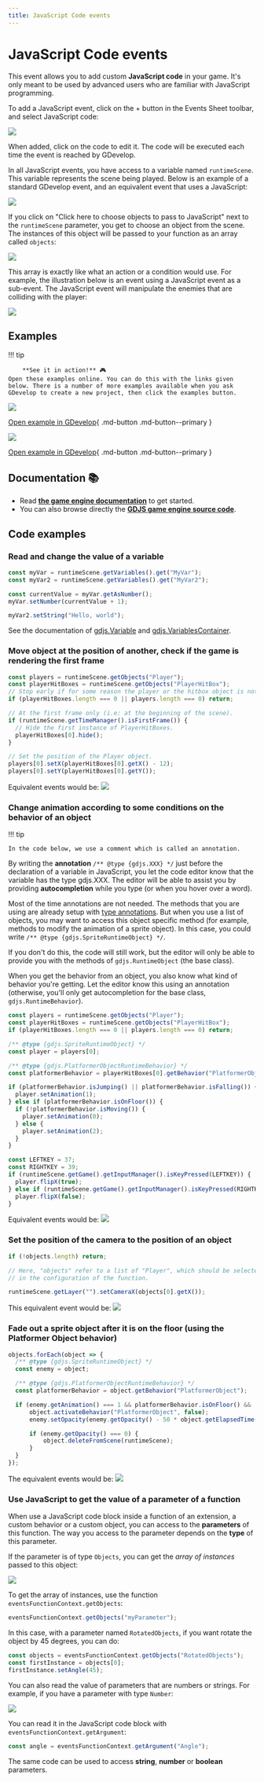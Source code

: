 ```yaml
---
title: JavaScript Code events
---
```

# JavaScript Code events

This event allows you to add custom **JavaScript code** in your game. It's only meant to be used by advanced users who are familiar with JavaScript programming.

To add a JavaScript event, click on the + button in the Events Sheet toolbar, and select JavaScript code:

![](/gdevelop5/events/js-code/pasted/20230305-105515.png)

When added, click on the code to edit it. The code will be executed each time the event is reached by GDevelop.

In all JavaScript events, you have access to a variable named `runtimeScene`. This variable represents the scene being played. Below is an example of a standard GDevelop event, and an equivalent event that uses a JavaScript:

![](/gdevelop5/events/javascript-code-example.png)

If you click on "Click here to choose objects to pass to JavaScript" next to the `runtimeScene` parameter, you get to choose an object from the scene. The instances of this object will be passed to your function as an array called `objects`:

![](/gdevelop5/events/js-code/pasted/20230305-105814.png)

This array is exactly like what an action or a condition would use. For example, the illustration below is an event using a JavaScript event as a sub-event. The JavaScript event will manipulate the enemies that are colliding with the player:

![](/gdevelop5/events/javascript-code-with-objects-example.png)

## Examples

!!! tip

        **See it in action!** 🎮
    Open these examples online. You can do this with the links given below. There is a number of more examples available when you ask GDevelop to create a new project, then click the examples button.

[![](/gdevelop5/events/javascripttexttospeechexample.png)](https://editor.gdevelop.io/?project=example://text-to-speech)

[Open example in GDevelop](https://editor.gdevelop.io/?project=example://text-to-speech){ .md-button .md-button--primary }

[![](/gdevelop5/events/platformerjavascriptblocksexample.png)](https://editor.gdevelop.io/?project=example://javascript-blocks-in-platformer)

[Open example in GDevelop](https://editor.gdevelop.io/?project=example://javascript-blocks-in-platformer){ .md-button .md-button--primary }

## Documentation 📚

  * Read **[the game engine documentation](https://docs.gdevelop-app.com/GDJS%20Runtime%20Documentation/)** to get started.
  * You can also browse directly the **[GDJS game engine source code](https://github.com/4ian/GD/tree/master/GDJS/Runtime)**.


## Code examples

### Read and change the value of a variable

```javascript
const myVar = runtimeScene.getVariables().get("MyVar");
const myVar2 = runtimeScene.getVariables().get("MyVar2");

const currentValue = myVar.getAsNumber();
myVar.setNumber(currentValue + 1);

myVar2.setString("Hello, world");
```

See the documentation of [gdjs.Variable](https://docs.gdevelop.io/GDJS%20Runtime%20Documentation/classes/gdjs.Variable.html) and [gdjs.VariablesContainer](https://docs.gdevelop.io/GDJS%20Runtime%20Documentation/classes/gdjs.VariablesContainer.html).

### Move object at the position of another, check if the game is rendering the first frame

```javascript
const players = runtimeScene.getObjects("Player");
const playerHitBoxes = runtimeScene.getObjects("PlayerHitBox");
// Stop early if for some reason the player or the hitbox object is not found.
if (playerHitBoxes.length === 0 || players.length === 0) return;

// At the first frame only (i.e: at the beginning of the scene).
if (runtimeScene.getTimeManager().isFirstFrame()) {
  // Hide the first instance of PlayerHitBoxes.
  playerHitBoxes[0].hide();
}

// Set the position of the Player object.
players[0].setX(playerHitBoxes[0].getX() - 12);
players[0].setY(playerHitBoxes[0].getY());
```

Equivalent events would be:
![](/gdevelop5/events/hide-and-set-position-player-hitbox.png)

### Change animation according to some conditions on the behavior of an object

!!! tip

    In the code below, we use a comment which is called an annotation.

By writing the **annotation** `/** @type {gdjs.XXX} */` just before the declaration of a variable in JavaScript, you let the code editor know that the variable has the type gdjs.XXX. The editor will be able to assist you by providing **autocompletion** while you type (or when you hover over a word).

Most of the time annotations are not needed. The methods that you are using are already setup with [type annotations](https://docs.gdevelop.io/GDJS%20Runtime%20Documentation/modules/gdjs.html). But when you use a list of objects, you may want to access this object specific method (for example, methods to modify the animation of a sprite object). In this case, you could write `/** @type {gdjs.SpriteRuntimeObject} */`.

If you don't do this, the code will still work, but the editor will only be able to provide you with the methods of `gdjs.RuntimeObject` (the base class).

When you get the behavior from an object, you also know what kind of behavior you're getting. Let the editor know this using an annotation (otherwise, you'll only get autocompletion for the base class, `gdjs.RuntimeBehavior`).

```javascript
const players = runtimeScene.getObjects("Player");
const playerHitBoxes = runtimeScene.getObjects("PlayerHitBox");
if (playerHitBoxes.length === 0 || players.length === 0) return;

/** @type {gdjs.SpriteRuntimeObject} */
const player = players[0];

/** @type {gdjs.PlatformerObjectRuntimeBehavior} */
const platformerBehavior = playerHitBoxes[0].getBehavior("PlatformerObject");

if (platformerBehavior.isJumping() || platformerBehavior.isFalling()) {
  player.setAnimation(1);
} else if (platformerBehavior.isOnFloor()) {
  if (!platformerBehavior.isMoving()) {
    player.setAnimation(0);
  } else {
    player.setAnimation(2);
  }
}

const LEFTKEY = 37;
const RIGHTKEY = 39;
if (runtimeScene.getGame().getInputManager().isKeyPressed(LEFTKEY)) {
  player.flipX(true);
} else if (runtimeScene.getGame().getInputManager().isKeyPressed(RIGHTKEY)) {
  player.flipX(false);
}
```

Equivalent events would be:
![](/gdevelop5/events/change-animation-according-to-behavior-conditions.png)

### Set the position of the camera to the position of an object
```javascript
if (!objects.length) return;

// Here, "objects" refer to a list of "Player", which should be selected
// in the configuration of the function.

runtimeScene.getLayer("").setCameraX(objects[0].getX());
```

This equivalent event would be:
![](/gdevelop5/events/set-camera-x-position-x.png)

### Fade out a sprite object after it is on the floor (using the Platformer Object behavior)

```javascript
objects.forEach(object => {
  /** @type {gdjs.SpriteRuntimeObject} */
  const enemy = object;

  /** @type {gdjs.PlatformerObjectRuntimeBehavior} */
  const platformerBehavior = object.getBehavior("PlatformerObject");

  if (enemy.getAnimation() === 1 && platformerBehavior.isOnFloor() && !platformerBehavior.isMoving()) {
      object.activateBehavior("PlatformerObject", false);
      enemy.setOpacity(enemy.getOpacity() - 50 * object.getElapsedTime(runtimeScene) / 1000);

      if (enemy.getOpacity() === 0) {
          object.deleteFromScene(runtimeScene);
      }
  }
});
```

The equivalent events would be:
![](/gdevelop5/events/fade-out-and-behavior.png)

### Use JavaScript to get the value of a parameter of a function

When use a JavaScript code block inside a function of an extension, a custom behavior or a custom object, you can access to the **parameters** of this function. The way you access to the parameter depends on the **type** of this parameter.

If the parameter is of type `Objects`, you can get the *array of instances* passed to this object:

![](/gdevelop5/events/js-code/pasted/20230305-111256.png)

To get the array of instances, use the function `eventsFunctionContext.getObjects`:

```javascript
eventsFunctionContext.getObjects("myParameter");
```

In this case, with a parameter named `RotatedObjects`, if you want rotate the object by 45 degrees, you can do:

```javascript
const objects = eventsFunctionContext.getObjects("RotatedObjects");
const firstInstance = objects[0];
firstInstance.setAngle(45);
```

You can also read the value of parameters that are numbers or strings. For example, if you have a parameter with type `Number`:

![](/gdevelop5/events/js-code/pasted/20230305-111437.png)

You can read it in the JavaScript code block with `eventsFunctionContext.getArgument`:

```javascript
const angle = eventsFunctionContext.getArgument("Angle");
```

The same code can be used to access **string**, **number** or **boolean** parameters.